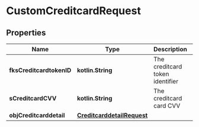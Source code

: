 
# CustomCreditcardRequest

## Properties
| Name | Type | Description | Notes |
| ------------ | ------------- | ------------- | ------------- |
| **fksCreditcardtokenID** | **kotlin.String** | The creditcard token identifier |  |
| **sCreditcardCVV** | **kotlin.String** | The creditcard card CVV |  |
| **objCreditcarddetail** | [**CreditcarddetailRequest**](CreditcarddetailRequest.md) |  |  |



